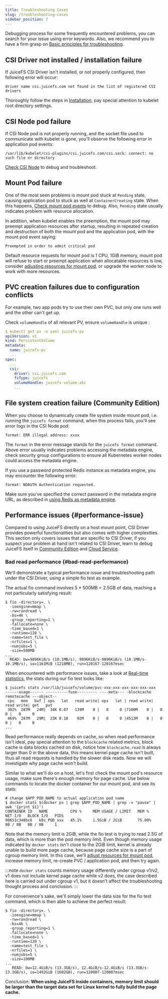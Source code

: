 ```yaml
---
title: Troubleshooting Cases
slug: /troubleshooting-cases
sidebar_position: 7
---
```


Debugging process for some frequently encountered problems, you can search for your issue using error keywords. Also, we recommend you to have a firm grasp on [Basic principles for troubleshooting](./troubleshooting.md#basic-principles).

## CSI Driver not installed / installation failure

If JuiceFS CSI Driver isn't installed, or not properly configured, then following error will occur:

```
driver name csi.juicefs.com not found in the list of registered CSI drivers
```

Thoroughly follow the steps in [Installation](../getting_started.md), pay special attention to kubelet root directory settings.

## CSI Node pod failure

If CSI Node pod is not properly running, and the socket file used to communicate with kubelet is gone, you'll observe the following error in application pod events:

```
/var/lib/kubelet/csi-plugins/csi.juicefs.com/csi.sock: connect: no such file or directory
```

[Check CSI Node](./troubleshooting.md#check-csi-node) to debug and troubleshoot.

## Mount Pod failure

One of the most seen problems is mount pod stuck at `Pending` state, causing application pod to stuck as well at `ContainerCreating` state. When this happens, [Check mount pod events](./troubleshooting.md#check-mount-pod) to debug. Also, `Pending` state usually indicates problem with resource allocation.

In addition, when kubelet enables the preemption, the mount pod may preempt application resources after startup, resulting in repeated creation and destruction of both the mount pod and the application pod, with the mount pod event saying:

```
Preempted in order to admit critical pod
```

Default resource requests for mount pod is 1 CPU, 1GiB memory, mount pod will refuse to start or preempt application when allocatable resources is low, consider [adjusting resources for mount pod](../guide/resource-optimization.md#mount-pod-resources), or upgrade the worker node to work with more resources.

## PVC creation failures due to configuration conflicts

For example, two app pods try to use their own PVC, but only one runs well and the other can't get up.

Check `volumeHandle` of all relevant PV, ensure `volumeHandle` is unique :

```yaml {12}
$ kubectl get pv -o yaml juicefs-pv
apiVersion: v1
kind: PersistentVolume
metadata:
  name: juicefs-pv
  ...
spec:
  ...
  csi:
    driver: csi.juicefs.com
    fsType: juicefs
    volumeHandle: juicefs-volume-abc
    ...
```

## File system creation failure (Community Edition)

When you choose to dynamically create file system inside mount pod, i.e. running the `juicefs format` command, when this process fails, you'll see error logs in the CSI Node pod:

```
format: ERR illegal address: xxxx
```

The `format` in the error message stands for the `juicefs format` command. Above error usually indicates problems accessing the metadata engine, check security group configurations to ensure all Kubernetes worker nodes could access the metadata engine.

If you use a password protected Redis instance as metadata engine, you may encounter the following error:

```
format: NOAUTH Authentication requested.
```

Make sure you've specified the correct password in the metadata engine URL, as described in [using Redis as metadata engine](https://juicefs.com/docs/community/databases_for_metadata/#redis).

## Performance issues {#performance-issue}

Compared to using JuiceFS directly on a host mount point, CSI Driver provides powerful functionalities but also comes with higher complexities. This section only covers issues that are specific to CSI Driver, if you suspect your problem at hand isn't related to CSI Driver, learn to debug JuiceFS itself in [Community Edition](https://juicefs.com/docs/community/fault_diagnosis_and_analysis) and [Cloud Service](https://juicefs.com/docs/cloud/administration/fault_diagnosis_and_analysis).

### Bad read performance {#bad-read-performance}

We'll demonstrate a typical performance issue and troubleshooting path under the CSI Driver, using a simple fio test as example.

The actual fio command involves 5 * 500MB = 2.5GB of data, reaching a not particularly satisfying result:

```shell
$ fio -directory=. \
  -ioengine=mmap \
  -rw=randread \
  -bs=4k \
  -group_reporting=1 \
  -fallocate=none \
  -time_based=1 \
  -runtime=120 \
  -name=test_file \
  -nrfiles=1 \
  -numjobs=5 \
  -size=500MB
...
  READ: bw=9896KiB/s (10.1MB/s), 9896KiB/s-9896KiB/s (10.1MB/s-10.1MB/s), io=1161MiB (1218MB), run=120167-120167msec
```

When encountered with performance issues, take a look at [Real-time statistics](./troubleshooting.md#accesslog-and-stats), the stats during our fio test looks like:

```shell
$ juicefs stats /var/lib/juicefs/volume/pvc-xxx-xxx-xxx-xxx-xxx-xxx
------usage------ ----------fuse--------- ----meta--- -blockcache remotecache ---object--
 cpu   mem   buf | ops   lat   read write| ops   lat | read write| read write| get   put
 302%  287M   24M|  34K 0.07   139M    0 |   0     0 |7100M    0 |   0     0 |   0     0
 469%  287M   29M|  23K 0.10    92M    0 |   0     0 |4513M    0 |   0     0 |   0     0
...
```

Read performance really depends on cache, so when read performance isn't ideal, pay special attention to the `blockcache` related metrics, block cache is data blocks cached on disk, notice how `blockcache.read` is always larger than 0 in the above data, this means kernel page cache isn't built, thus all read requests is handled by the slower disk reads. Now we will investigate why page cache won't build.

Similar to what we'll do on a host, let's first check the mount pod's resource usage, make sure there's enough memory for page cache. Use below commands to locate the docker container for our mount pod, and see its stats:

```shell
# change $APP_POD_NAME to actual application pod name
$ docker stats $(docker ps | grep $APP_POD_NAME | grep -v "pause" | awk '{print $1}')
CONTAINER ID   NAME          CPU %     MEM USAGE / LIMIT   MEM %     NET I/O   BLOCK I/O   PIDS
90651c348bc6   k8s_POD_xxx   45.1%     1.5GiB / 2GiB       75.00%    0B / 0B   0B / 0B     1
```

Note that the memory limit is 2GiB, while the fio test is trying to read 2.5G of data, which is more than the pod memory limit. Even though memory usage indicated by `docker stats` isn't close to the 2GiB limit, kernel is already unable to build more page cache, because page cache size is a part of cgroup memory limit. In this case, we'll [adjust resources for mount pod](../guide/resource-optimization.md#mount-pod-resources), increase memory limit, re-create PVC / application pod, and then try again.

:::note
`docker stats` counts memory usage differently under cgroup v1/v2, v1 does not include kernel page cache while v2 does, the case described here is carried out under cgroup v1, but it doesn't affect the troubleshooting thought process and conclusion.
:::

For convenience's sake, we'll simply lower the data size for the fio test command, which is then able to achieve the perfect result:

```shell
$ fio -directory=. \
  -ioengine=mmap \
  -rw=randread \
  -bs=4k \
  -group_reporting=1 \
  -fallocate=none \
  -time_based=1 \
  -runtime=120 \
  -name=test_file \
  -nrfiles=1 \
  -numjobs=5 \
  -size=100MB
...
   READ: bw=12.4GiB/s (13.3GB/s), 12.4GiB/s-12.4GiB/s (13.3GB/s-13.3GB/s), io=1492GiB (1602GB), run=120007-120007msec
```

Conclusion: **When using JuiceFS inside containers, memory limit should be larger than the target data set for Linux kernel to fully build the page cache.**
